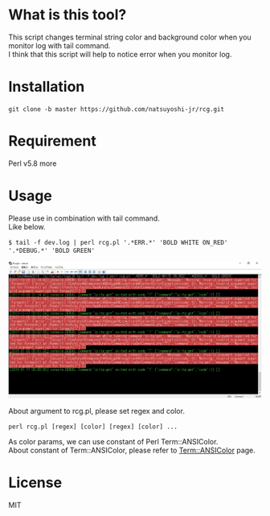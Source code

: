 # What is this tool?
This script changes terminal string color and background color when you monitor log with tail command.<br>
I think that this script will help to notice error when you monitor log.

# Installation
```
git clone -b master https://github.com/natsuyoshi-jr/rcg.git
```

# Requirement
Perl v5.8 more


# Usage
Please use in combination with tail command. <br>
Like below.
```
$ tail -f dev.log | perl rcg.pl '.*ERR.*' 'BOLD WHITE ON_RED' '.*DEBUG.*' 'BOLD GREEN'
```

![](https://github.com/natsuyoshi-jr/image/blob/master/rcg.png?raw=true)

About argument to rcg.pl, please set regex and color.

```
perl rcg.pl [regex] [color] [regex] [color] ...
```

As color params, we can use constant of Perl Term::ANSIColor. <br>
About constant of Term::ANSIColor, please refer to [Term::ANSIColor](http://perldoc.perl.org/Term/ANSIColor.html#Constant-Interface) page.


# License
MIT
